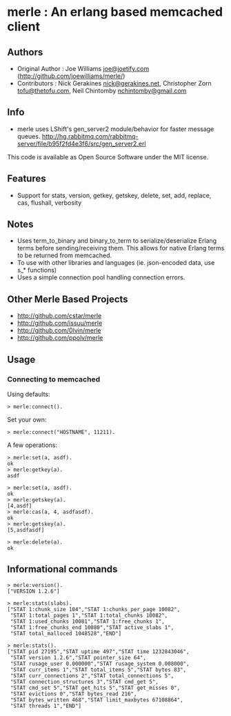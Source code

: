 # merle : An erlang based memcached client #

## Authors ##

- Original Author : Joe Williams <joe@joetify.com> (http://github.com/joewilliams/merle/)
- Contributors : Nick Gerakines <nick@gerakines.net>, Christopher Zorn <tofu@thetofu.com>, Neil Chintomby <nchintomby@gmail.com>

## Info ##

* merle uses LShift's gen_server2 module/behavior for faster message queues.
http://hg.rabbitmq.com/rabbitmq-server/file/b95f2fd4e3f6/src/gen_server2.erl

This code is available as Open Source Software under the MIT license.


## Features ##

* Support for stats, version, getkey, getskey, delete, set, add, replace, cas, flushall, verbosity

## Notes ##

* Uses term_to_binary and binary_to_term to serialize/deserialize Erlang terms before sending/receiving them. This allows for native Erlang terms to be returned from memcached.
* To use with other libraries and languages (ie. json-encoded data, use s_* functions)
* Uses a simple connection pool handling connection errors.

## Other Merle Based Projects ##

- http://github.com/cstar/merle
- http://github.com/issuu/merle
- http://github.com/0lvin/merle
- http://github.com/ppolv/merle

## Usage ##

### Connecting to memcached ###

Using defaults:

    > merle:connect().

Set your own:

    > merle:connect("HOSTNAME", 11211).


A few operations:

    > merle:set(a, asdf).
    ok
    > merle:getkey(a).
    asdf
    
    > merle:set(a, asdf).
    ok
    > merle:getskey(a).
    [4,asdf]
    > merle:cas(a, 4, asdfasdf).
    ok
    > merle:getskey(a).
    [5,asdfasdf]
    
    > merle:delete(a).
    ok

## Informational commands ##

    > merle:version().
    ["VERSION 1.2.6"]
    
    > merle:stats(slabs).
    ["STAT 1:chunk_size 104","STAT 1:chunks_per_page 10082",
     "STAT 1:total_pages 1","STAT 1:total_chunks 10082",
     "STAT 1:used_chunks 10081","STAT 1:free_chunks 1",
     "STAT 1:free_chunks_end 10080","STAT active_slabs 1",
     "STAT total_malloced 1048528","END"]
   
    > merle:stats().
    ["STAT pid 27195","STAT uptime 497","STAT time 1232843046",
     "STAT version 1.2.6","STAT pointer_size 64",
     "STAT rusage_user 0.000000","STAT rusage_system 0.008000",
     "STAT curr_items 1","STAT total_items 5","STAT bytes 83",
     "STAT curr_connections 2","STAT total_connections 5",
     "STAT connection_structures 3","STAT cmd_get 5",
     "STAT cmd_set 5","STAT get_hits 5","STAT get_misses 0",
     "STAT evictions 0","STAT bytes_read 216",
     "STAT bytes_written 468","STAT limit_maxbytes 67108864",
     "STAT threads 1","END"]
